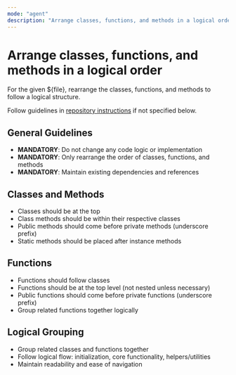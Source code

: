 ```yaml
---
mode: "agent"
description: "Arrange classes, functions, and methods in a logical order following repository guidelines"
---
```


# Arrange classes, functions, and methods in a logical order

For the given ${file}, rearrange the classes, functions, and methods to follow a logical structure.

Follow guidelines in [repository instructions](../copilot-instructions.md) if not specified below.

## General Guidelines
- **MANDATORY**: Do not change any code logic or implementation
- **MANDATORY**: Only rearrange the order of classes, functions, and methods
- **MANDATORY**: Maintain existing dependencies and references

## Classes and Methods
- Classes should be at the top
- Class methods should be within their respective classes
- Public methods should come before private methods (underscore prefix)
- Static methods should be placed after instance methods

## Functions
- Functions should follow classes
- Functions should be at the top level (not nested unless necessary)
- Public functions should come before private functions (underscore prefix)
- Group related functions together logically

## Logical Grouping
- Group related classes and functions together
- Follow logical flow: initialization, core functionality, helpers/utilities
- Maintain readability and ease of navigation